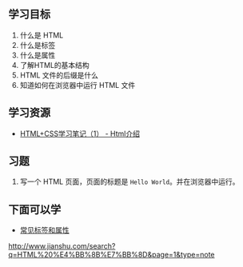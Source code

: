 ## 学习目标
1. 什么是 HTML
1. 什么是标签
1. 什么是属性
1. 了解HTML的基本结构
1. HTML 文件的后缀是什么
1. 知道如何在浏览器中运行 HTML 文件

## 学习资源
* [HTML+CSS学习笔记（1） - Html介绍](http://www.jianshu.com/p/c4de84e97c61)

## 习题
1. 写一个 HTML 页面，页面的标题是 `Hello World`。并在浏览器中运行。

## 下面可以学
* [常见标签和属性](http://www.jianshu.com/p/30d5aa0e2e31)


http://www.jianshu.com/search?q=HTML%20%E4%BB%8B%E7%BB%8D&page=1&type=note